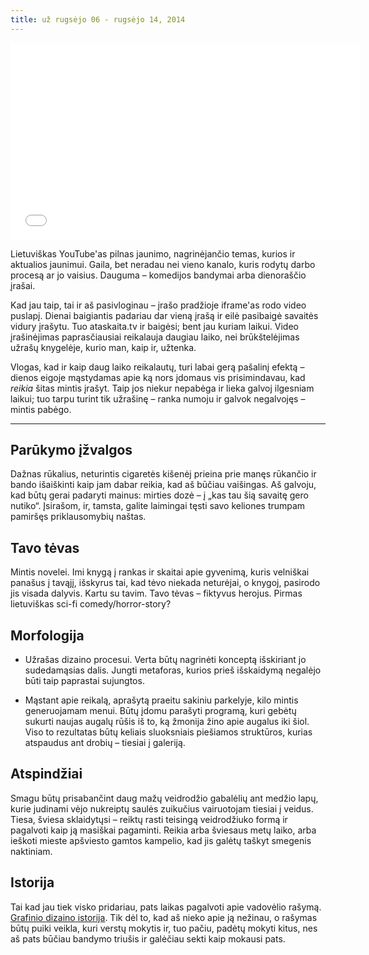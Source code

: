 ```yaml
---
title: už rugsėjo 06 - rugsėjo 14, 2014
---
```


<iframe width="560" height="315" src="//www.youtube-nocookie.com/embed/s7eE5Rj2vCw" frameborder="0" allowfullscreen></iframe>

Lietuviškas YouTube'as pilnas jaunimo, nagrinėjančio temas, kurios ir 
aktualios jaunimui. Gaila, bet neradau nei vieno kanalo, kuris rodytų darbo 
procesą ar jo vaisius. Dauguma – komedijos bandymai arba dienoraščio įrašai.

Kad jau taip, tai ir aš pasivloginau – įrašo pradžioje iframe'as rodo video 
puslapį. Dienai baigiantis padariau dar vieną įrašą ir eilė pasibaigė savaitės 
vidury įrašytu. Tuo ataskaita.tv ir baigėsi; bent jau kuriam laikui. Video 
įrašinėjimas paprasčiausiai reikalauja daugiau laiko, nei brūkštelėjimas užrašų 
knygelėje, kurio man, kaip ir, užtenka.

Vlogas, kad ir kaip daug laiko reikalautų, turi labai gerą pašalinį efektą – 
dienos eigoje mąstydamas apie ką nors įdomaus vis prisimindavau, kad _reikia_ 
šitas mintis įrašyt. Taip jos niekur nepabėga ir lieka galvoj ilgesniam laikui; 
tuo tarpu turint tik užrašinę – ranka numoju ir galvok negalvojęs – mintis 
pabėgo.

***

## Parūkymo įžvalgos

Dažnas rūkalius, neturintis cigaretės kišenėj prieina prie manęs rūkančio ir 
bando išaiškinti kaip jam dabar reikia, kad aš būčiau vaišingas. Aš galvoju, 
kad būtų gerai padaryti mainus: mirties dozė – į „kas tau šią savaitę gero 
nutiko“. Įsirašom, ir, tamsta, galite laimingai tęsti savo keliones trumpam 
pamiršęs priklausomybių naštas.

## Tavo tėvas

Mintis novelei. Imi knygą į rankas ir skaitai apie gyvenimą, kuris velniškai 
panašus į tavąjį, išskyrus tai, kad tėvo niekada neturėjai, o knygoj, pasirodo 
jis visada dalyvis. Kartu su tavim. Tavo tėvas – fiktyvus herojus. Pirmas 
lietuviškas sci-fi comedy/horror-story?

## Morfologija

* Užrašas dizaino procesui. Verta būtų nagrinėti konceptą išskiriant jo 
  sudedamąsias dalis. Jungti metaforas, kurios prieš išskaidymą negalėjo būti 
  taip paprastai sujungtos.

* Mąstant apie reikalą, aprašytą praeitu sakiniu parkelyje, kilo mintis 
  generuojamam menui. Būtų įdomu parašyti programą, kuri gebėtų sukurti 
  naujas augalų rūšis iš to, ką žmonija žino apie augalus iki šiol. Viso 
  to rezultatas būtų keliais sluoksniais piešiamos struktūros, kurias 
  atspaudus ant drobių – tiesiai į galeriją.

## Atspindžiai

Smagu būtų prisabančint daug mažų veidrodžio gabalėlių ant medžio lapų, kurie 
judinami vėjo nukreiptų saulės zuikučius vairuotojam tiesiai į veidus. Tiesa,
šviesa sklaidytųsi – reiktų rasti teisingą veidrodžiuko formą ir pagalvoti 
kaip ją masiškai pagaminti. Reikia arba šviesaus metų laiko, arba ieškoti 
mieste apšviesto gamtos kampelio, kad jis galėtų taškyt smegenis naktiniam.

## Istorija

Tai kad jau tiek visko pridariau, pats laikas pagalvoti apie vadovėlio rašymą. 
<a href="http://gds.parkland.edu/gds/!lectures/history/0010_why/why.html">Grafinio dizaino istorija</a>. 
Tik dėl to, kad aš nieko apie ją nežinau, o rašymas 
būtų puiki veikla, kuri verstų mokytis ir, tuo pačiu, padėtų mokyti kitus, nes 
aš pats būčiau bandymo triušis ir galėčiau sekti kaip mokausi pats.
